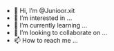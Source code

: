 - 👋 Hi, I’m @Junioor.xit
- 👀 I’m interested in ...
- 🌱 I’m currently learning ...
- 💞️ I’m looking to collaborate on ...
- 📫 How to reach me ...

<!---
Junior09ju/Junior09ju is a ✨ special ✨ repository because its `README.md` (this file) appears on your GitHub profile.
You can click the Preview link to take a look at your changes.
--->
